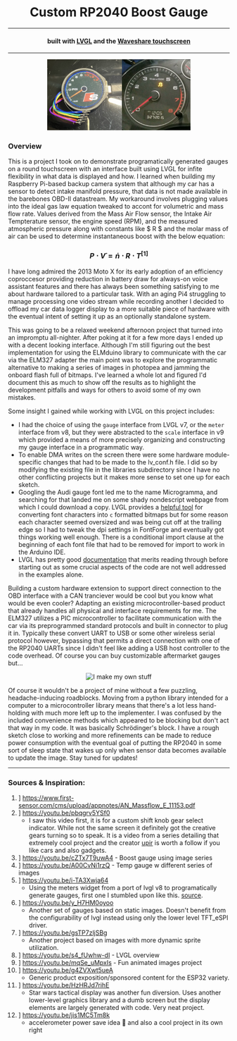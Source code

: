 <h1 align="center"> Custom RP2040 Boost Gauge </h1>
<hr><h4 align="center"> built with <a href="https://lvgl.io">LVGL</a> and the <a href="https://www.waveshare.com/rp2040-touch-lcd-1.28.htm">Waveshare touchscreen</a></h4>
<hr>
<p align="center"><img src="doc/IMG_6330.jpg" alt="prototype view" width="33.8%"><img src="doc/dash.png" alt="dashboard gauge" width="31%"></p>

### Overview
This is a project I took on to demonstrate programatically generated gauges on a round touchscreen with an interface built using LVGL for infite flexibility in what data is displayed and how. I learned when building my Raspberry Pi-based backup camera system that although my car has a sensor to detect intake manifold pressure, that data is not made available in the barebones OBD-II datastream. My workaround involves plugging values into the ideal gas law equation tweaked to accont for volumetric and mass flow rate. Values derived from the Mass Air Flow sensor, the Intake Air Tempterature sensor, the engine speed (RPM), and the measured atmospheric pressure along with constants like $ R $ and the molar mass of air can be used to determine instantaneous boost with the below equation:

### $$ P \cdot V̇ = ṅ \cdot R \cdot T^{[1]} $$

I have long admired the 2013 Moto X for its early adoption of an efficiency coproccesor providing reduction in battery draw for always-on voice assistant features and there has always been something satisfying to me about hardware tailored to a particular task. With an aging Pi4 struggling to manage processing one video stream while recording another I decided to offload my car data logger display to a more suitable piece of hardware with the eventual intent of setting it up as an optionally standalone system.

This was going to be a relaxed weekend afternoon project that turned into an impromptu all-nighter. After poking at it for a few more days I ended up with a decent looking interface. Although I'm still figuring out the best implementation for using the ELMduino library to communicate with the car via the ELM327 adapter the main point was to explore the programmatic alternative to making a series of images in photopea and jamming the onboard flash full of bitmaps. I've learned a whole lot and figured I'd document this as much to show off the results as to highlight the development pitfalls and ways for others to avoid some of my own mistakes.

Some insight I gained while working with LVGL on this project includes:

- I had the choice of using the `gauge` interface from LVGL v7, or the `meter` interface from v8, but they were abstracted to the `scale` interface in v9 which provided a means of more precisely organizing and constructing my gauge interface in a programmatic way.
- To enable DMA writes on the screen there were some hardware module-specific changes that had to be made to the lv_conf.h file. I did so by modifying the existing file in the libraries subdirectory since I have no other conflicting projects but it makes more sense to set one up for each sketch.
- Googling the Audi gauge font led me to the name Microgramma, and searching for that landed me on some shady nondescript webpage from which I could download a copy. LVGL provides a [helpful tool](https://lvgl.io/tools/fontconverter) for converting font characters into `c` formatted bitmaps but for some reason each character seemed oversized and was being cut off at the trailing edge so I had to tweak the dpi settings in FontForge and eventually got things working well enough. There is a conditional import clause at the beginning of each font file that had to be removed for import to work in the Arduino IDE.
- LVGL has pretty good [documentation](https://docs.lvgl.io/master/index.html) that merits reading through before starting out as some crucial aspects of the code are not well addressed in the examples alone.

Building a custom hardware extension to support direct connection to the OBD interface with a CAN tranciever would be cool but you know what would be even cooler? Adapting an existing microcontroller-based product that already handles all physical and interface requirements for me. The ELM327 utilizes a PIC microcontroller to facilitate communication with the car via its preprogrammed standard protocols and built in connector to plug it in. Typically these convert UART to USB or some other wireless serial protocol however, bypassing that permits a direct connection with one of the RP2040 UARTs since I didn't feel like adding a USB host controller to the code overhead. Of course you can buy customizable aftermarket gauges but...

<p align="center"><img src="doc/rick.gif" alt="I make my own stuff" width="50%"></p>

Of course it wouldn't be a project of mine without a few puzzling, headache-inducing roadblocks. Moving from a python library intended for a computer to a microcontroller library means that there's a lot less hand-holding with much more left up to the implementer. I was confused by the included convenience methods which appeared to be blocking but don't act that way in my code. It was basically Schrödinger's block. I have a rough sketch close to working and more refinements can be made to reduce power consumption with the eventual goal of putting the RP2040 in some sort of sleep state that wakes up only when sensor data becomes available to update the image. Stay tuned for updates!
<hr>

### Sources & Inspiration:
1. ] https://www.first-sensor.com/cms/upload/appnotes/AN_Massflow_E_11153.pdf
1. ] https://youtu.be/pbqgrv5YSf0
    - I saw this video first, it is for a custom shift knob gear select indicator. While not the same screen it definitely got the creative gears turning so to speak. It is a video from a series detailing that extremely cool project and the creator [upir](https://www.youtube.com/@upir_upir) is worth a follow if you like cars and also gadgets.
1. ] https://youtu.be/cZTx7T9uwA4 - Boost gauge using image series
1. ] https://youtu.be/A00CvNi1rzQ - Temp gauge w different series of images
1. ] https://youtu.be/i-TA3Xwja64
    - Using the meters widget from a port of lvgl v8 to programatically generate gauges, first one I stumbled upon like this. [source](https://github.com/valentineautos/minimal-gauges-common).
1. ] https://youtu.be/y_H7HM0oyoo
    - Another set of gauges based on static images. Doesn't benefit from the configurability of lvgl instead using only the lower level TFT_eSPI driver.
1. ] https://youtu.be/gsTP7zljSBg
    - Another project based on images with more dynamic sprite utilization.
1. ] https://youtu.be/s4_fUwhw-dI - LVGL overview
1. ] https://youtu.be/mqSe_uMpxIs - Fun animated images project
1. ] https://youtu.be/g4ZVXwt5ueA
    - Generic product exposition/sponsored content for the ESP32 variety.
1. ] https://youtu.be/HzHRJd7rihE
    - Star wars tactical display was another fun diversion. Uses another lower-level graphics library and a dumb screen but the display elements are largely generated with code. Very neat project.
1. ] https://youtu.be/jis1MC5Tm8k
    - accelerometer power save idea 🤌 and also a cool project in its own right